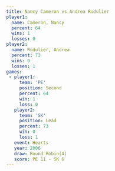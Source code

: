 ```yaml
---
title: Nancy Cameron vs Andrea Rudulier
player1:                
  name: Cameron, Nancy  
  percent: 64           
  wins: 1               
  losses: 0             
player2:                
  name: Rudulier, Andrea
  percent: 73           
  wins: 0               
  losses: 1             
games:
 - player1:          
     team: 'PE'      
     position: Second
     percent: 64     
     win: 1          
     loss: 0         
   player2:        
     team: 'SK'    
     position: Lead
     percent: 73   
     win: 0        
     loss: 1       
   event: Hearts       
   year: 2006          
   draw: Round Robin(4)
   score: PE 11 - SK 6 
---
```

